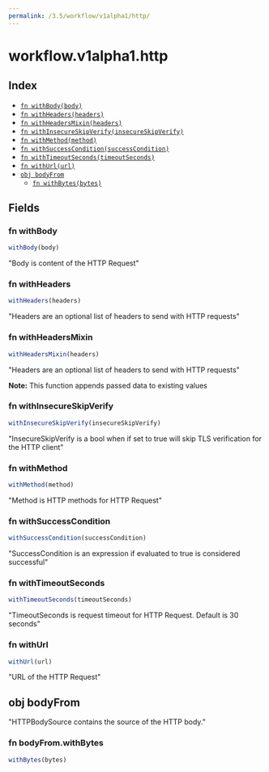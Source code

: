 ```yaml
---
permalink: /3.5/workflow/v1alpha1/http/
---
```


# workflow.v1alpha1.http



## Index

* [`fn withBody(body)`](#fn-withbody)
* [`fn withHeaders(headers)`](#fn-withheaders)
* [`fn withHeadersMixin(headers)`](#fn-withheadersmixin)
* [`fn withInsecureSkipVerify(insecureSkipVerify)`](#fn-withinsecureskipverify)
* [`fn withMethod(method)`](#fn-withmethod)
* [`fn withSuccessCondition(successCondition)`](#fn-withsuccesscondition)
* [`fn withTimeoutSeconds(timeoutSeconds)`](#fn-withtimeoutseconds)
* [`fn withUrl(url)`](#fn-withurl)
* [`obj bodyFrom`](#obj-bodyfrom)
  * [`fn withBytes(bytes)`](#fn-bodyfromwithbytes)

## Fields

### fn withBody

```ts
withBody(body)
```

"Body is content of the HTTP Request"

### fn withHeaders

```ts
withHeaders(headers)
```

"Headers are an optional list of headers to send with HTTP requests"

### fn withHeadersMixin

```ts
withHeadersMixin(headers)
```

"Headers are an optional list of headers to send with HTTP requests"

**Note:** This function appends passed data to existing values

### fn withInsecureSkipVerify

```ts
withInsecureSkipVerify(insecureSkipVerify)
```

"InsecureSkipVerify is a bool when if set to true will skip TLS verification for the HTTP client"

### fn withMethod

```ts
withMethod(method)
```

"Method is HTTP methods for HTTP Request"

### fn withSuccessCondition

```ts
withSuccessCondition(successCondition)
```

"SuccessCondition is an expression if evaluated to true is considered successful"

### fn withTimeoutSeconds

```ts
withTimeoutSeconds(timeoutSeconds)
```

"TimeoutSeconds is request timeout for HTTP Request. Default is 30 seconds"

### fn withUrl

```ts
withUrl(url)
```

"URL of the HTTP Request"

## obj bodyFrom

"HTTPBodySource contains the source of the HTTP body."

### fn bodyFrom.withBytes

```ts
withBytes(bytes)
```

